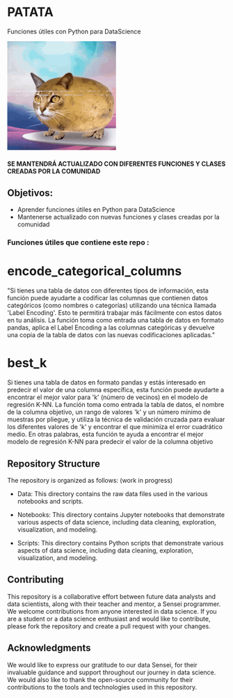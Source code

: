 # PATATA
Funciones útiles con Python para DataScience

<img src="potato-cat.gif" width="250" height="250"/>

#### SE MANTENDRÁ ACTUALIZADO CON DIFERENTES FUNCIONES Y CLASES CREADAS POR LA COMUNIDAD

## Objetivos:
- Aprender funciones útiles en Python para DataScience
- Mantenerse actualizado con nuevas funciones y clases creadas por la comunidad

### Funciones útiles que contiene este repo :

# encode_categorical_columns

"Si tienes una tabla de datos con diferentes tipos de información, esta función puede ayudarte a codificar las columnas que contienen datos categóricos (como nombres o categorías) utilizando una técnica llamada 'Label Encoding'. Esto te permitirá trabajar más fácilmente con estos datos en tu análisis. La función toma como entrada una tabla de datos en formato pandas, aplica el Label Encoding a las columnas categóricas y devuelve una copia de la tabla de datos con las nuevas codificaciones aplicadas."

# best_k

Si tienes una tabla de datos en formato pandas y estás interesado en predecir el valor de una columna específica, esta función puede ayudarte a encontrar el mejor valor para 'k' (número de vecinos) en el modelo de regresión K-NN. La función toma como entrada la tabla de datos, el nombre de la columna objetivo, un rango de valores 'k' y un número mínimo de muestras por pliegue, y utiliza la técnica de validación cruzada para evaluar los diferentes valores de 'k' y encontrar el que minimiza el error cuadrático medio. En otras palabras, esta función te ayuda a encontrar el mejor modelo de regresión K-NN para predecir el valor de la columna objetivo


## Repository Structure
The repository is organized as follows: (work in progress)

- Data: This directory contains the raw data files used in the various notebooks and scripts.

- Notebooks: This directory contains Jupyter notebooks that demonstrate various aspects of data science, including data cleaning, exploration, visualization, and modeling.

- Scripts: This directory contains Python scripts that demonstrate various aspects of data science, including data cleaning, exploration, visualization, and modeling.

## Contributing
This repository is a collaborative effort between future data analysts and data scientists, along with their teacher and mentor, a Sensei programmer.
We welcome contributions from anyone interested in data science. If you are a student or a data science enthusiast and would like to contribute, please fork the repository and create a pull request with your changes.

## Acknowledgments
We would like to express our gratitude to our data Sensei, for their invaluable guidance and support throughout our journey in data science. We would also like to thank the open-source community for their contributions to the tools and technologies used in this repository.

